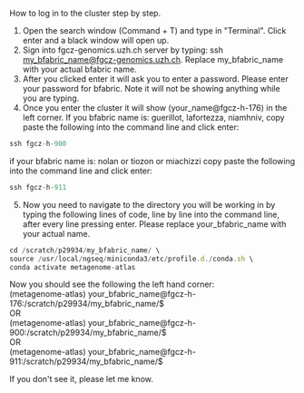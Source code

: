 How to log in to the cluster step by step.

1. Open the search window (Command + T) and type in "Terminal". Click enter and a black window will open up.
2. Sign into fgcz-genomics.uzh.ch server by typing: ssh my_bfabric_name@fgcz-genomics.uzh.ch. Replace my_bfabric_name with your actual bfabric name.
3. After you clicked enter it will ask you to enter a password. Please enter your password for bfabric. Note it will not be showing anything while you are typing.
4. Once you enter the cluster it will show (your_name@fgcz-h-176) in the left corner.
If you bfabric name is: guerillot, lafortezza, niamhniv, copy paste the following into the command line and click enter:

```js
ssh fgcz-h-900
```

if your bfabric name is: nolan or tiozon or miachizzi copy paste the following into the command line and click enter:

```js
ssh fgcz-h-911
```

5. Now you need to navigate to the directory you will be working in by typing the following lines of code, line by line into the command line, after every line pressing enter. Please replace your_bfabric_name with your actual name.

```js
cd /scratch/p29934/my_bfabric_name/ \
source /usr/local/ngseq/miniconda3/etc/profile.d./conda.sh \
conda activate metagenome-atlas
```

Now you should see the following the left hand corner: \
(metagenome-atlas) your_bfabric_name@fgcz-h-176:/scratch/p29934/my_bfabric_name/$ \
OR \
(metagenome-atlas) your_bfabric_name@fgcz-h-900:/scratch/p29934/my_bfabric_name/$ \
OR \
(metagenome-atlas) your_bfabric_name@fgcz-h-911:/scratch/p29934/my_bfabric_name/$ 

If you don't see it, please let me know.
